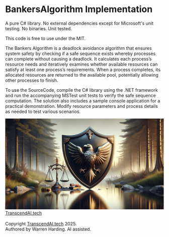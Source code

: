 # BankersAlgorithm Implementation

A pure C# library. No external dependencies except for Microsoft's unit testing. No binaries. Unit tested.

This code is free to use under the MIT.

The Bankers Algorithm is a deadlock avoidance algorithm that ensures system safety by checking if a safe sequence exists whereby processes can complete without causing a deadlock. It calculates each process’s resource needs and iteratively examines whether available resources can satisfy at least one process’s requirements. When a process completes, its allocated resources are returned to the available pool, potentially allowing other processes to finish.

To use the SourceCode, compile the C# library using the .NET framework and run the accompanying MSTest unit tests to verify the safe sequence computation. The solution also includes a sample console application for a practical demonstration. Modify resource parameters and process details as needed to test various scenarios.
  
![AI Image](aiimage.jpg)
[TranscendAI.tech](https://TranscendAI.tech)<br>
<br>
Copyright [TranscendAI.tech](https://TranscendAI.tech) 2025.</br>
Authored by Warren Harding. AI assisted.</br>